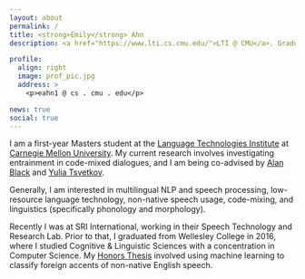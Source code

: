 ```yaml
---
layout: about
permalink: /
title: <strong>Emily</strong> Ahn
description: <a href="https://www.lti.cs.cmu.edu/">LTI @ CMU</a>. Graduate student. Language enthusiast.

profile:
  align: right
  image: prof_pic.jpg
  address: >
    <p>eahn1 @ cs . cmu . edu</p>

news: true
social: true
---
```


I am a first-year Masters student at the [Language Technologies Institute](https://www.lti.cs.cmu.edu/) at [Carnegie Mellon University](https://www.cmu.edu/). My current research involves investigating entrainment in code-mixed dialogues, and I am being co-advised by [Alan Black](http://www.cs.cmu.edu/~awb/) and [Yulia Tsvetkov](http://www.cs.cmu.edu/~ytsvetko/). 

Generally, I am interested in multilingual NLP and speech processing, low-resource language technology, non-native speech usage, code-mixing, and linguistics (specifically phonology and morphology).

Recently I was at SRI International, working in their Speech Technology and Research Lab. Prior to that, I graduated from Wellesley College in 2016, where I studied Cognitive & Linguistic Sciences with a concentration in Computer Science. My [Honors Thesis](https://github.com/wellesleynlp/emilythesis) involved using machine learning to classify foreign accents of non-native English speech.

<!-- ## *THIS SITE IS UNDER CONSTRUCTION. MISCELLANEOUS/IRRELEVANT CONTENT COMES FROM [`al-folio`](https://github.com/alshedivat/al-folio) THEME PAGES* -->